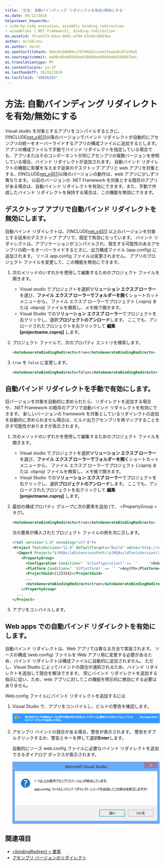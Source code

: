 ```yaml
---
title: '方法: 自動バインディング リダイレクトを有効/無効にする'
ms.date: 09/12/2018
helpviewer_keywords:
- side-by-side execution, assembly binding redirection
- assemblies [.NET Framework], binding redirection
ms.assetid: 5fca42f3-bdce-4b81-a704-61e42c89d3ba
author: mcleblanc
ms.author: markl
ms.openlocfilehash: 9b9c9cbdb89ccf67942dcccee37ea410c6fa39a5
ms.sourcegitcommit: ea00c05e0995dae928d48ead99ddab6296097b4c
ms.translationtype: MT
ms.contentlocale: ja-JP
ms.lasthandoff: 10/02/2018
ms.locfileid: "48036202"
---
```

# <a name="how-to-enable-and-disable-automatic-binding-redirection"></a>方法: 自動バインディング リダイレクトを有効/無効にする

Visual studio を対象とするアプリをコンパイルするときに、[!INCLUDE[net_v451](../../../includes/net-v451-md.md)]以降のバージョンでバインド リダイレクトが自動的にアセンブリの統一をオーバーライドするアプリの構成ファイルに追加するとします。 アプリの構成ファイルで手動でバインド リダイレクトを指定している場合でも、アプリまたはそのコンポーネントが同じアセンブリの複数バージョンを参照している場合、バインド リダイレクトが追加されます。 自動バインド リダイレクトの機能に影響を与えます従来のデスクトップ アプリと web アプリを対象とする、[!INCLUDE[net_v451](../../../includes/net-v451-md.md)]以降のバージョンの動作は、web アプリに少しずつ異なります。 以前のバージョンの .NET Framework を対象とする既存のアプリがある場合は、自動バインド リダイレクトを有効にできます。また、手動で作成したバインド リダイレクトを保持する場合は、この機能を無効にできます。

## <a name="disable-automatic-binding-redirects-in-desktop-apps"></a>デスクトップ アプリで自動バインド リダイレクトを無効にします。

自動バインド リダイレクトは、[!INCLUDE[net_v451](../../../includes/net-v451-md.md)] 以上のバージョンを対象とする従来のデスクトップ アプリで、既定で有効になっています。 バインド リダイレクトは、アプリケーションがコンパイルされ、発生する可能性のあるアセンブリの統一をオーバーライドするときに、出力構成ファイル (app.config) に追加されます。 ソース app.config ファイルは変更されません。 アプリのプロジェクト ファイルを変更して、この機能を無効にできます。

1. 次のメソッドのいずれかを使用して編集するためのプロジェクト ファイルを開きます。

   - Visual studio でプロジェクトを選択**ソリューション エクスプ ローラー**を選び、**ファイル エクスプ ローラーでフォルダーを開く**ショートカット メニューから。 ファイル エクスプ ローラーでプロジェクト (.csproj または .vbproj) ファイルを検索し、メモ帳で開きます。
   - Visual Studio での**ソリューション エクスプ ローラー**でプロジェクトを右クリックし、選択**プロジェクトのアンロード**します。 ここでも、アンロードされたプロジェクトを右クリックして **編集 [projectname.csproj]** します。

2. プロジェクト ファイルで、次のプロパティ エントリを検索します。

   ```xml
   <AutoGenerateBindingRedirects>true</AutoGenerateBindingRedirects>
   ```

3. `true` を `false` に変更します。

   ```xml
   <AutoGenerateBindingRedirects>false</AutoGenerateBindingRedirects>
   ```

## <a name="enable-automatic-binding-redirects-manually"></a>自動バインド リダイレクトを手動で有効にします。

旧バージョンを対象を自動的に求められたら、リダイレクトを追加する場合や、.NET Framework の既存のアプリで自動バインド リダイレクトを有効にできます。 新しいバージョンの framework を対象としているリダイレクトの追加を自動的に求められません場合は、ビルド出力アセンブリを再マップすることを示す可能性がありますが表示されます。

1. 次のメソッドのいずれかを使用して編集するためのプロジェクト ファイルを開きます。

   - Visual studio でプロジェクトを選択**ソリューション エクスプ ローラー**を選び、**ファイル エクスプ ローラーでフォルダーを開く**ショートカット メニューから。 ファイル エクスプ ローラーでプロジェクト (.csproj または .vbproj) ファイルを検索し、メモ帳で開きます。
   - Visual Studio での**ソリューション エクスプ ローラー**でプロジェクトを右クリックし、選択**プロジェクトのアンロード**します。 ここでも、アンロードされたプロジェクトを右クリックして **編集 [projectname.csproj]** します。

2. 最初の構成プロパティ グループに次の要素を追加 (で、 \<PropertyGroup > タグ)。

   ```xml
   <AutoGenerateBindingRedirects>true</AutoGenerateBindingRedirects>
   ```

   次の要素が挿入されたプロジェクト ファイルの例を次に示します。

   ```xml
   <?xml version="1.0" encoding="utf-8"?>
   <Project ToolsVersion="12.0" DefaultTargets="Build" xmlns="http://schemas.microsoft.com/developer/msbuild/2003">
     <Import Project="$(MSBuildExtensionsPath)\$(MSBuildToolsVersion)\Microsoft.Common.props" Condition="Exists('$(MSBuildExtensionsPath)\$(MSBuildToolsVersion)\Microsoft.Common.props')" />
       <PropertyGroup>
         <Configuration Condition=" '$(Configuration)' == ''     ">Debug</Configuration>
         <Platform Condition=" '$(Platform)' == '' ">AnyCPU</Platform>
         <ProjectGuid>{123334}</ProjectGuid>
         ...
         <AutoGenerateBindingRedirects>true</AutoGenerateBindingRedirects>
       </PropertyGroup>
     ...
   </Project>
   ```

3. アプリをコンパイルします。

## <a name="enable-automatic-binding-redirects-in-web-apps"></a>Web apps での自動バインド リダイレクトを有効にします。

自動バインド リダイレクトは、Web アプリでは異なる方法で実装されます。 ソースの構成 (web.config) ファイルを Web アプリ用に変更する必要があるため、バインド リダイレクトは構成ファイルに自動的に追加されません。 ただし、Visual Studio によってバインドの競合が通知されるため、バインド リダイレクトを追加して競合を解決できます。 常にバインド リダイレクトを追加する指示に従い、ため、web アプリに対してこの機能を明示的に無効にする必要はありません。

Web.config ファイルにバインド リダイレクトを追加するには

1. Visual Studio で、アプリをコンパイルし、ビルドの警告を確認します。

   ![ビルドのアセンブリ参照の競合の警告](../../../docs/framework/configure-apps/media/clr-assemblyrefwarning.png "CLR_AssemblyRefWarning")

2. アセンブリ バインドの競合がある場合、警告が表示されます。 警告をダブルクリックするか、警告とキーを押して選択**Enter**します。

   自動的にソース web.config ファイルに必要なバインド リダイレクトを追加できるダイアログ ボックスが表示されます。

   ![バインド リダイレクトのアクセス許可ダイアログ](../../../docs/framework/configure-apps/media/clr-addbindingredirect.png "CLR_AddBindingRedirect")

## <a name="see-also"></a>関連項目

- [\<bindingRedirect > 要素](../../../docs/framework/configure-apps/file-schema/runtime/bindingredirect-element.md)
- [アセンブリ バージョンのリダイレクト](../../../docs/framework/configure-apps/redirect-assembly-versions.md)
